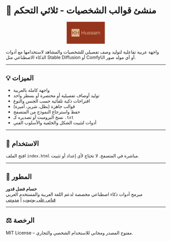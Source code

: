 # 🧠 منشئ قوالب الشخصيات - ثلاثي التحكم
<p align="center">
  <img src="assets/logo.png" alt="شعار KH" width="120"/> <!-- تأكد من وضع الشعار في مجلد assets -->
</p>
واجهة عربية تفاعلية لتوليد وصف تفصيلي للشخصيات والمشاهد لاستخدامها مع أدوات الذكاء الاصطناعي مثل Stable Diffusion أو ComfyUI أو أي مولد صور.

---

## 💡 الميزات

- واجهة كاملة بالعربية
- توليد أوصاف تفصيلية أو مختصرة أو بسطر واحد
- اقتراحات ذكية تلقائية حسب الجنس والنوع
- قوالب جاهزة (بطل، شرير، أميرة)
- حفظ واسترجاع النموذج من المتصفح
- نسخ البرومبت أو تصديره كـ `.txt`
- أدوات لتثبيت الشكل والخلفية والأسلوب الفني

---

## 🚀 الاستخدام

افتح الملف `index.html` مباشرة في المتصفح. لا تحتاج لأي إعداد أو تثبيت.

---

## 📝 المطور

**حسام فضل قدور**  
مبرمج أدوات ذكاء اصطناعي مخصصة لدعم اللغة العربية والمستخدم العربي  
[قناتي على يوتيوب](https://www.youtube.com/@GoldenIslam-kh) | [مدونتي](https://aikit8.blogspot.com)

---

## ⚖️ الرخصة

MIT License – مفتوح المصدر ومجاني للاستخدام الشخصي والتجاري.
